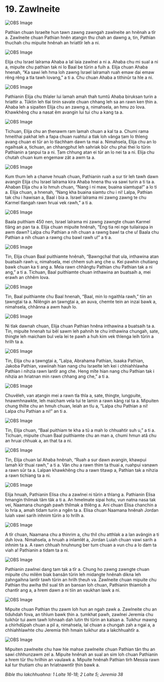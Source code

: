 # 19. Zawlneite #

![OBS Image](https://cdn.door43.org/obs/jpg/360px/obs-en-19-01.jpg)

Pathian chuan Israelte hun tawn zawng zawngah zawlneite an hnênah a tîr a. Zawlneite chuan Pathian hnên aṭangin thu chah an dawng a, tin, Pathian thuchah chu mipuite hnênah an hriattîr leh a ni.

![OBS Image](https://cdn.door43.org/obs/jpg/360px/obs-en-19-02.jpg)

Elija chu Israel lalrama Ahaba a lal laia zawlnei a ni a. Ahaba chu mi sual a ni a, mipuite chu pathian tak ni lo Baal be tûrin a fuih a. Elija chuan Ahaba hnenah, “Ka sawi leh hma loh zawng Israel lalramah ruah emaw dai emaw rêng rêng a tla tawh lovang,” a ti a. Chu chuan Ahaba a tithinûr ta hle a ni.

![OBS Image](https://cdn.door43.org/obs/jpg/360px/obs-en-19-03.jpg)

Pathianin Elija chu thlaler lui lamah amah thah tumtû Ahaba biruksan turin a hriattir a. Tûktin leh tlai tinin savate chuan chhang leh sa an rawn ken ṭhin a. Ahaba leh a sipaiten Elija chu an zawng a, nimahsela, an hmu zo lova. Khawkhêng chu a nasat êm avangin lui tui chu a kang ta a.

![OBS Image](https://cdn.door43.org/obs/jpg/360px/obs-en-19-04.jpg)

Tichuan, Elija chu an ṭhenawm ram lamah chuan a kal ta a. Chumi rama hmeithai pakhat leh a fapa chuan ruahtui a tlak loh vânga ṭam lo thleng avang chuan ei tûr an lo tlachham dawn ta mai a. Nimahsela, Elija chu an lo ngaihsak a, tichuan, an chhangphut leh sahriak bûr chu phai thei lo tûrin Pathianin a ṭanpui ta a ni. Ṭam chhung atan ei tûr an lo nei ta a ni. Elija chu chutah chuan kum engemaw zât a awm ta a.

![OBS Image](https://cdn.door43.org/obs/jpg/360px/obs-en-19-05.jpg)

Kum thum leh a chanve hnuah chuan, Pathianin ruah a sur tir leh tawh dawn avangin Elija chu Israel lalrama kira Ahaba hnena thu va sawi turin a ti ta a. Ahaban Elija chu a lo hmuh chuan, “Nang i ni maw, buaina siamtupa!” a lo ti a. Elija chuan, a hnenah, “Nang kha buaina siamtu chu i ni! Lalpa, Pathian tak chu i hawisan a, Baal i bia a. Israel lalrama mi zawng zawng te chu Karmel tlangah rawn hruai vek rawh,” a ti a.

![OBS Image](https://cdn.door43.org/obs/jpg/360px/obs-en-19-06.jpg)

Baala puithiam 450 nen, Israel lalrama mi zawng zawngte chuan Karmel tlâng an pan ta a. Elija chuan mipuite hnênah, “Eng tia rei nge tuilairapa in awm dawn? Lalpa chu Pathian a nih chuan a rawng bawl ta che u! Baala chu Pathian a nih chuan a rawng chu bawl rawh u!” a ti a.

![OBS Image](https://cdn.door43.org/obs/jpg/360px/obs-en-19-07.jpg)

Tin, Elija chuan Baal puithiamte hnênah, “Bawngchal that ula, inthawina atan buatsaih rawh u, nimahsela, mei chhem suh ang che u. Kei pawhin chutiang bawk chuan ka ti ang a. Meia rawn chhângtu Pathian chu Pathian tak a ni ang,” a ti a. Tichuan, Baal puithiamte chuan inthawina an buatsaih a, mei erawh an chhêm lova.

![OBS Image](https://cdn.door43.org/obs/jpg/360px/obs-en-19-08.jpg)

Tin, Baal puithiamte chu Baal hnenah, “Baal, min lo ngaithla rawh,” tiin an ṭawngṭai ta a. Nilêngin an ṭawngṭai a, an auva, chemte tein an inzai bawk a, nimahsela, chhânna a awm hauh lo.

![OBS Image](https://cdn.door43.org/obs/jpg/360px/obs-en-19-09.jpg)

Ni tlak dawnah chuan, Elija chuan Pathian hnêna inthawina a buatsaih ta a. Tin, mipuite hnenah tui bêl sawm leh pahnih te chu inthawina chungah, sate, thingte leh maicham bul vela lei te pawh a huh kim vek thlenga leih tûrin a hrilh ta a.

![OBS Image](https://cdn.door43.org/obs/jpg/360px/obs-en-19-10.jpg)

Tin, Elija chu a ṭawngṭai a, “Lalpa, Abrahama Pathian, Isaaka Pathian, Jakoba Pathian, vawiinah hian nang chu Israelte leh kei i chhiahhlawha Pathian i nihzia rawn lantîr ang che. Heng mîte hian nang chu Pathian tak i nihzia an hriatnan min rawn chhang ang che,” a ti a.

![OBS Image](https://cdn.door43.org/obs/jpg/360px/obs-en-19-11.jpg)

Chuvêleh, van aṭangin mei a rawn tla thla a, sate, thingte, lungpuite, hnawmhnawkte, leh maicham vela tui te lamin a rawn kâng ral ta a. Mipuiten chung thilte chu an hmuh chuan, leiah an tlu a, “Lalpa chu Pathian a ni! Lalpa chu Pathian a ni!” an ti a.

![OBS Image](https://cdn.door43.org/obs/jpg/360px/obs-en-19-12.jpg)

Tin, Elija chuan, “Baal puithiam te kha a tû a mah lo chhuahtir suh u,” a ti a. Tichuan, mipuite chuan Baal puithiamte chu an man a, chumi hmun atâ chu an hruai chhuak a, an that ta a ni.

![OBS Image](https://cdn.door43.org/obs/jpg/360px/obs-en-19-13.jpg)

Tin, Elija chuan lal Ahaba hnênah, “Ruah a sur dawn avangin, khawpui lamah kîr thuai rawh,” a ti a. Vân chu a rawn thim ta thuai a, ruahpui vanawn a rawn sûr ta a. Lalpan khawkhêng chu a rawn titawp a, Pathian tak a nihzia a rawn tichiang ta a ni.

![OBS Image](https://cdn.door43.org/obs/jpg/360px/obs-en-19-14.jpg)

Elija hnuah, Pathianin Elisa chu a zawlnei ni tûrin a thlang a. Pathianin Elisa hmangin thilmak tâm tâk a ti a. An hmelmate sipai hotu, vun natna nasa tak vei, Naamana chungah pawh thilmak a thlêng a. Ani chuan Elisa chanchin a lo hria a, amah tidam turin a ngên ta a. Elisa chuan Naamana hnênah Jordan luiah vawi sarih inhnim tûrin a lo hrilh a.

![OBS Image](https://cdn.door43.org/obs/jpg/360px/obs-en-19-15.jpg)

A tîr chuan, Naamana chu a thinrim a, chu thil chu atthlak a a lan avângin a ti duh lova. Nimahsela, a hnuah a inlamlêt a, Jordan Luiah chuan vawi sarih a inhnim ta a. A rawn chhuah hnuhnung ber tum chuan a vun chu a lo dam ta viah a! Pathianin a tidam ta a ni.

![OBS Image](https://cdn.door43.org/obs/jpg/360px/obs-en-19-16.jpg)

Pathianin zawlnei dang tam tak a tîr a. Chung ho zawng zawngte chuan mipuite chu milêm biak bansân tûrin leh midangte hnênah dikna leh zahngaihna lantîr tawh tûrin an hrilh ṭheuh va. Zawlneite chuan mipuite chu Pathian thu awiha thil sual tih an bansan loh chuan, Pathianin thiamloh a chantîr ang a, a hrem dawn a ni tiin an vaukhan lawk a ni.

![OBS Image](https://cdn.door43.org/obs/jpg/360px/obs-en-19-17.jpg)

Mipuite chuan Pathian thu zawm loh hun an ngah zawk a. Zawlneite chu an tiduhdah fova, an tihlum bawk ṭhin a. ṭumkhat pawh, zawlnei Jeremia chu tuikhûr tui awm tawh lohnaah dah lutin thi tûrin an kalsan a. Tuikhur mawng a chirhdûpah chuan a pil a, nimahsela, lal chuan a chungah zah a ngai a, a chhiahhlawhte chu Jeremia thih hmain tuikhur ata a lakchhuahtîr a.

![OBS Image](https://cdn.door43.org/obs/jpg/360px/obs-en-19-18.jpg)

Mipuiten zawlneite chu haw hle mahse zawlneite chuan Pathian tân thu an sawi chhhunzawm zel a. Mipuite hnênah an sual an sim loh chuan Pathianin a hrem tûr thu hrilhin an vaulawk a. Mipuite hnênah Pathian tirh Messia rawn kal tur thutiam chu an hriatnawntîr ṭhin bawk a.

_Bible thu lakchhuahna: 1 Lalte 16-18; 2 Lalte 5; Jeremia 38_

